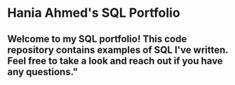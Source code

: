 # Hania Ahmed's SQL Portfolio

## Welcome to my SQL portfolio! This code repository contains examples of SQL I've written. Feel free to take a look and reach out if you have any questions."
